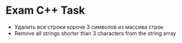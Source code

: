 # Exam C++ Task
- Удалить все строки короче 3 символов из массива строк
- Remove all strings shorter than 3 characters from the string array

